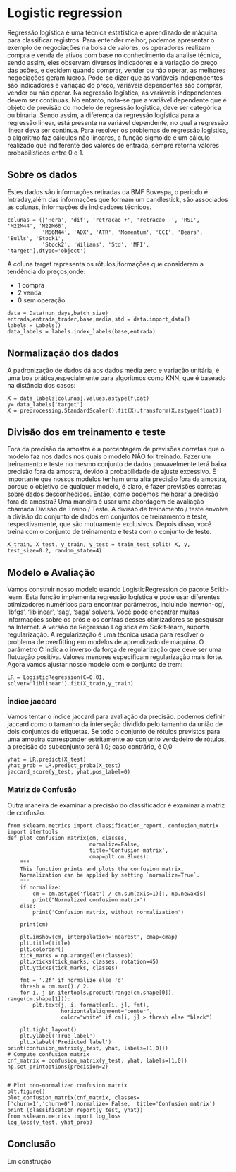 # Logistic regression

Regressão logística é uma técnica estatística e aprendizado de máquina para classificar registros. Para entender melhor, podemos apresentar o exemplo de negociações na bolsa de valores, os operadores realizam compra e venda de ativos com base no conhecimento da analise técnica, sendo assim, eles observam diversos indicadores e a variação do preço das ações, e decidem quando comprar, vender ou não operar, as melhores negociações geram lucros. Pode-se dizer que as variáveis independentes são indicadores e variação do preço, variáveis dependentes são comprar, vender ou não operar.
Na regressão logística, as variáveis independentes devem ser contínuas. No entanto, nota-se que a variável dependente que é objeto de previsão do modelo de regressão logística, deve ser categórica ou binaria. Sendo assim, a diferença da regressão logística para a regressão linear, está presente na variável dependente, no qual a regressão linear deva ser continua.
Para resolver os problemas de regressão logística, o algoritmo faz cálculos não lineares, a função sigmoide é um cálculo realizado que indiferente dos valores de entrada, sempre retorna valores probabilísticos entre 0 e 1.

## Sobre os dados
Estes dados são informações retiradas da BMF Bovespa, o periodo é Intraday,além das informações que formam um candlestick, são associados as colunas, informações de indicadores técnicos.
```
colunas = (['Hora', 'dif', 'retracao +', 'retracao -', 'RSI', 'M22M44', 'M22M66',
           'M66M44', 'ADX', 'ATR', 'Momentum', 'CCI', 'Bears', 'Bulls', 'Stock1',
           'Stock2', 'Wilians', 'Std', 'MFI', 'target'],dtype='object')
```
A coluna target representa os rótulos,iformações que consideram a tendência do preços,onde:
  - 1 compra
  - 2 venda
  - 0 sem operação
```
data = Data(nun_days,batch_size)
entrada,entrada_trader,base,media,std = data.import_data()
labels = Labels()
data_labels = labels.index_labels(base,entrada)
```
## Normalização dos dados
A padronização de dados dá aos dados média zero e variação unitária, é uma boa prática,especialmente para algoritmos como KNN, que é baseado na distância dos casos:
```
X = data_labels[colunas].values.astype(float)
y= data_labels['target']
X = preprocessing.StandardScaler().fit(X).transform(X.astype(float))
```
## Divisão dos em treinamento e teste
Fora da precisão da amostra é a porcentagem de previsões corretas que o modelo faz nos dados nos quais o modelo NÃO foi treinado. Fazer um treinamento e teste no mesmo conjunto de dados provavelmente terá baixa precisão fora da amostra, devido à probabilidade de ajuste excessivo.
É importante que nossos modelos tenham uma alta precisão fora da amostra, porque o objetivo de qualquer modelo, é claro, é fazer previsões corretas sobre dados desconhecidos. Então, como podemos melhorar a precisão fora da amostra? Uma maneira é usar uma abordagem de avaliação chamada Divisão de Treino / Teste. A divisão de treinamento / teste envolve a divisão do conjunto de dados em conjuntos de treinamento e teste, respectivamente, que são mutuamente exclusivos. Depois disso, você treina com o conjunto de treinamento e testa com o conjunto de teste.
```
X_train, X_test, y_train, y_test = train_test_split( X, y, test_size=0.2, random_state=4)
```
## Modelo e Avaliação

Vamos construir nosso modelo usando LogisticRegression do pacote Scikit-learn. Esta função implementa regressão logística e pode usar diferentes otimizadores numéricos para encontrar parâmetros, incluindo ‘newton-cg’, ‘lbfgs’, ‘liblinear’, ‘sag’, ‘saga’ solvers. Você pode encontrar muitas informações sobre os prós e os contras desses otimizadores se pesquisar na Internet.
A versão de Regressão Logística em Scikit-learn, suporta regularização. A regularização é uma técnica usada para resolver o problema de overfitting em modelos de aprendizado de máquina. O parâmetro C indica o inverso da força de regularização que deve ser uma flutuação positiva. Valores menores especificam regularização mais forte. Agora vamos ajustar nosso modelo com o conjunto de trem:
```
LR = LogisticRegression(C=0.01, solver='liblinear').fit(X_train,y_train)
```
### Índice jaccard
Vamos tentar o índice jaccard para avaliação da precisão. podemos definir jaccard como o tamanho da interseção dividido pelo tamanho da união de dois conjuntos de etiquetas. Se todo o conjunto de rótulos previstos para uma amostra corresponder estritamente ao conjunto verdadeiro de rótulos, a precisão do subconjunto será 1,0; caso contrário, é 0,0
```
yhat = LR.predict(X_test)
yhat_prob = LR.predict_proba(X_test)
jaccard_score(y_test, yhat,pos_label=0)
```
### Matriz de Confusão
Outra maneira de examinar a precisão do classificador é examinar a matriz de confusão.

```
from sklearn.metrics import classification_report, confusion_matrix
import itertools
def plot_confusion_matrix(cm, classes,
                          normalize=False,
                          title='Confusion matrix',
                          cmap=plt.cm.Blues):
    """
    This function prints and plots the confusion matrix.
    Normalization can be applied by setting `normalize=True`.
    """
    if normalize:
        cm = cm.astype('float') / cm.sum(axis=1)[:, np.newaxis]
        print("Normalized confusion matrix")
    else:
        print('Confusion matrix, without normalization')

    print(cm)

    plt.imshow(cm, interpolation='nearest', cmap=cmap)
    plt.title(title)
    plt.colorbar()
    tick_marks = np.arange(len(classes))
    plt.xticks(tick_marks, classes, rotation=45)
    plt.yticks(tick_marks, classes)

    fmt = '.2f' if normalize else 'd'
    thresh = cm.max() / 2.
    for i, j in itertools.product(range(cm.shape[0]), range(cm.shape[1])):
        plt.text(j, i, format(cm[i, j], fmt),
                 horizontalalignment="center",
                 color="white" if cm[i, j] > thresh else "black")

    plt.tight_layout()
    plt.ylabel('True label')
    plt.xlabel('Predicted label')
print(confusion_matrix(y_test, yhat, labels=[1,0]))
# Compute confusion matrix
cnf_matrix = confusion_matrix(y_test, yhat, labels=[1,0])
np.set_printoptions(precision=2)


# Plot non-normalized confusion matrix
plt.figure()
plot_confusion_matrix(cnf_matrix, classes=['churn=1','churn=0'],normalize= False,  title='Confusion matrix')
print (classification_report(y_test, yhat))
from sklearn.metrics import log_loss
log_loss(y_test, yhat_prob)
```
## Conclusão

Em construção




